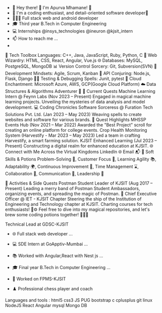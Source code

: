 - 👋 Hey there! 👋 I'm Apurva Mhamane! 🚀
- 👀 I'm a coding enthusiast, and detail-oriented software developer🌟
- 👩🏻‍💻 Full stack web and android developer
- 🎓 Third year B.Tech in Computer Engineering
- 💻 Internships @insys_technologies @ineuron @kjsit_intern
- 📫 How to reach me ...
- 



🔧 Tech Toolbox
Languages: C++, Java, JavaScript, Ruby, Python, C 🚀
Web Wizardry: HTML, CSS, React, Angular, Vue.js 🌐
Databases: MySQL, PostgreSQL, MongoDB 📊
Version Control Sorcery: Git, Subversion(SVN) 🧙
Development Mindsets: Agile, Scrum, Kanban 🚀
API Conjuring: Node.js, Flask, Django 🧙‍♂️
Testing & Debugging Spells: Junit, pytest 🧪
Cloud Enchantment: Microsoft Azure, AWS, GCP(Google Cloud Platform) ☁️
Data Structures & Algorithms Adventurer 🏰
🌱 Current Quests
Machine Learning Intern @ Feynn Labs (Nov 2023 – Present)
Engaged in magical machine learning projects.
Unveiling the mysteries of data analysis and model development.
💻 Coding Chronicles
Software Sorceress @ Furation Tech Solutions Pvt. Ltd. (Jan 2023 – May 2023)
Weaving spells to create websites and software for various brands.
🚀 Quest Highlights
MHSSP Events Hub (Nov 2021 – Mar 2022)
Awarded the "Best Project" scroll for creating an online platform for college events.
Crop Health Monitoring System (Harvestify - Mar 2023 – May 2023)
Led a team in crafting Harvestify, a smart farming solution.
KJSIT Enhanced Learning (Jul 2023 – Present)
Constructing a digital realm for enhanced education at KJSIT.
🌐 Connect with Me Across the Virtual Kingdoms
LinkedIn 🌐
Email 📬
🌈 Soft Skills & Potions
Problem-Solving 🧠, Customer Focus 🎯, Learning Agility 📚, Adaptability 🌍, Continuous Improvement 🔄, Time Management ⌛, Collaboration 👫, Communication 📢, Leadership 🚀

🎉 Activities & Side Quests
Postman Student Leader of KJSIT (Aug 2017 – Present)
Leading a merry band of Postman Student Ambassadors, organizing events, and spreading the magic of Postman. 💌
Chief Executive Officer @ IET - KJSIT Chapter
Steering the ship of the Institution of Engineering and Technology chapter at KJSIT. Charting courses for tech enthusiasts! 🚢⚙️
Feel free to dive into my magical repositories, and let's brew some coding potions together! 🧙‍♀️✨








Technical Lead at GDSC-KJSIT

- 🌐 Full stack web developer ...

- 💻 SDE Intern at GoApptiv-Mumbai ...

- 📚 Worked with Angular,React with Nest js ...

- 🎓 Final year B.Tech in Computer Engineering ...

- 🌸 Worked on FPMS-KJSIT

- ♟️ Professional chess player and coach




Languages and tools :
html5 css3 JS PUG bootstrap c cplusplus git linux NodeJS React Angular mysql Mongo DB

